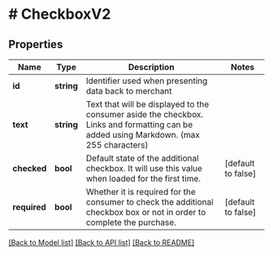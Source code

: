 # # CheckboxV2

## Properties

Name | Type | Description | Notes
------------ | ------------- | ------------- | -------------
**id** | **string** | Identifier used when presenting data back to merchant |
**text** | **string** | Text that will be displayed to the consumer aside the checkbox. Links and formatting can be added using Markdown. (max 255 characters) |
**checked** | **bool** | Default state of the additional checkbox. It will use this value when loaded for the first time. | [default to false]
**required** | **bool** | Whether it is required for the consumer to check the additional checkbox box or not in order to complete the purchase. | [default to false]

[[Back to Model list]](../../README.md#models) [[Back to API list]](../../README.md#endpoints) [[Back to README]](../../README.md)
